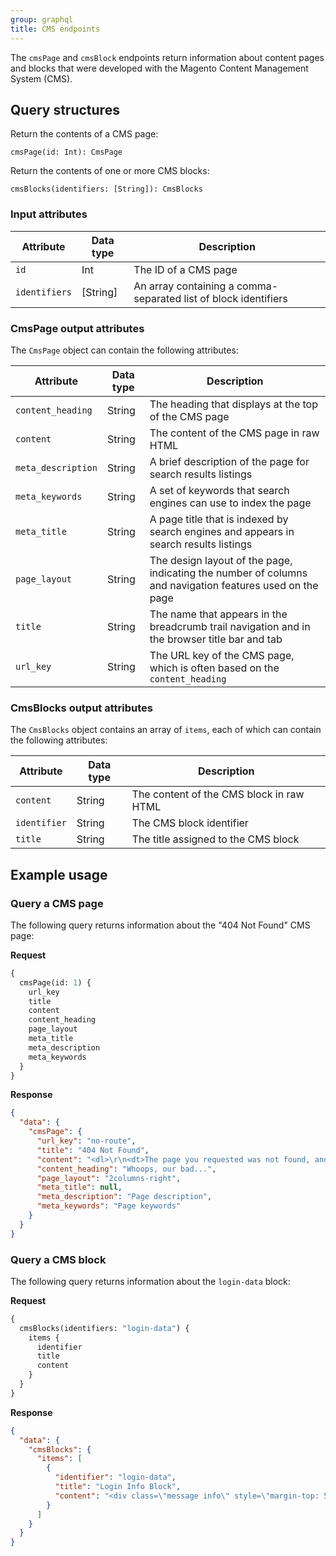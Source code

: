 ```yaml
---
group: graphql
title: CMS endpoints
---
```


The `cmsPage` and `cmsBlock` endpoints return information about content pages and blocks that were developed with the Magento Content Management System (CMS).

## Query structures

Return the contents of a CMS page:

`cmsPage(id: Int): CmsPage`

Return the contents of one or more CMS blocks:

`cmsBlocks(identifiers: [String]): CmsBlocks`

### Input attributes

Attribute | Data type | Description
--- | --- | ---
`id` | Int | The ID of a CMS page
`identifiers` | [String] | An array containing a comma-separated list of block identifiers

### CmsPage output attributes

The `CmsPage` object can contain the following attributes:

Attribute | Data type | Description
--- | --- | ---
`content_heading` | String | The heading that displays at the top of the CMS page
`content` | String | The content of the CMS page in raw HTML
`meta_description` | String | A brief description of the page for search results listings
`meta_keywords` | String | A set of keywords that search engines can use to index the page
`meta_title` | String | A page title that is indexed by search engines and appears in search results listings
`page_layout` | String | The design layout of the page, indicating the number of columns and navigation features used on the page
`title` | String | The name that appears in the breadcrumb trail navigation and in the browser title bar and tab
`url_key` |String | The URL key of the CMS page, which is often based on the `content_heading`

### CmsBlocks output attributes

The `CmsBlocks` object contains an array of `items`, each of which can contain the following attributes:

Attribute | Data type | Description
--- | --- | ---
`content` | String | The content of the CMS block in raw HTML
`identifier` | String | The CMS block identifier
`title` | String | The title assigned to the CMS block

## Example usage

### Query a CMS page

The following query returns information about the "404 Not Found" CMS page:

**Request**

```graphql
{
  cmsPage(id: 1) {
    url_key
    title
    content
    content_heading
    page_layout
    meta_title
    meta_description
    meta_keywords
  }
}
```

**Response**

```json
{
  "data": {
    "cmsPage": {
      "url_key": "no-route",
      "title": "404 Not Found",
      "content": "<dl>\r\n<dt>The page you requested was not found, and we have a fine guess why.</dt>\r\n<dd>\r\n<ul class=\"disc\">\r\n<li>If you typed the URL directly, please make sure the spelling is correct.</li>\r\n<li>If you clicked on a link to get here, the link is outdated.</li>\r\n</ul></dd>\r\n</dl>\r\n<dl>\r\n<dt>What can you do?</dt>\r\n<dd>Have no fear, help is near! There are many ways you can get back on track with Magento Store.</dd>\r\n<dd>\r\n<ul class=\"disc\">\r\n<li><a href=\"#\" onclick=\"history.go(-1); return false;\">Go back</a> to the previous page.</li>\r\n<li>Use the search bar at the top of the page to search for your products.</li>\r\n<li>Follow these links to get you back on track!<br /><a href=\"http://magento2.vagrant193/\">Store Home</a> <span class=\"separator\">|</span> <a href=\"http://magento2.vagrant193/customer/account/\">My Account</a></li></ul></dd></dl>\r\n",
      "content_heading": "Whoops, our bad...",
      "page_layout": "2columns-right",
      "meta_title": null,
      "meta_description": "Page description",
      "meta_keywords": "Page keywords"
    }
  }
}
```

### Query a CMS block

The following query returns information about the `login-data` block:

**Request**

```graphql
{
  cmsBlocks(identifiers: "login-data") {
    items {
      identifier
      title
      content
    }
  }
}
```

**Response**

```json
{
  "data": {
    "cmsBlocks": {
      "items": [
        {
          "identifier": "login-data",
          "title": "Login Info Block",
          "content": "<div class=\"message info\" style=\"margin-top: 50px;\">\n    <p><strong>Try Demo Customer Access</strong></p>\n    <p><span style=\"display:inline-block; width: 80px; padding-right: 10px;\">Email:</span>roni_cost@example.com</p>\n    <p><span style=\"display:inline-block; width: 80px; padding-right: 10px;\">Password:</span>roni_cost3@example.com</p>\n</div>"
        }
      ]
    }
  }
}
```

